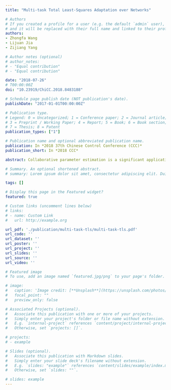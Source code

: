 ```yaml
---
title: "Multi-task Total Least-Squares Adaptation over Networks"

# Authors
# If you created a profile for a user (e.g. the default `admin` user), write the username (folder name) here 
# and it will be replaced with their full name and linked to their profile.
authors:
- Zhongfa Wang
- Lijuan Jia
- Zijiang Yang

# Author notes (optional)
# author_notes:
# - "Equal contribution"
# - "Equal contribution"

date: "2018-07-26"
# T00:00:00Z
doi: "10.23919/ChiCC.2018.8483188"

# Schedule page publish date (NOT publication's date).
publishDate: "2017-01-01T00:00:00Z"

# Publication type.
# Legend: 0 = Uncategorized; 1 = Conference paper; 2 = Journal article;
# 3 = Preprint / Working Paper; 4 = Report; 5 = Book; 6 = Book section;
# 7 = Thesis; 8 = Patent
publication_types: ["1"]

# Publication name and optional abbreviated publication name.
publication: In *2018 37th Chinese Control Conference (CCC)*
publication_short: In *2018 CCC*

abstract: Collaborative parameter estimation is a significant application of distributed multi-agent network. In practical scenarios, there are many multi-task oriented applications that the networks have multiple optimum parameter vectors to be estimated. Considering the condition that the input and output of agents are corrupted by additive noises, the network can be modeled as the multi-task errors-in-variables (M-EIV) problem. Total least-squares (TLS) method is a typical solution to the EIV problem for it can minimize the perturbation both in input and output data. In this paper, we study the problem of unbiased parameter estimation over multi-task networks whose nodes' inputs are corrupted by white noises. We propose a novel multi-task TLS (M-TLS) algorithm which can reach consistent unbiased estimation. Simulation results show that the proposed algorithms can achieve consistent and unbiased estimation.

# Summary. An optional shortened abstract.
# summary: Lorem ipsum dolor sit amet, consectetur adipiscing elit. Duis posuere tellus ac convallis placerat. Proin tincidunt magna sed ex sollicitudin condimentum.

tags: []

# Display this page in the Featured widget?
featured: true

# Custom links (uncomment lines below)
# links:
# - name: Custom Link
#   url: http://example.org

url_pdf: './publication/multi-task-tls/multi-task-tls.pdf'
url_code: ''
url_dataset: ''
url_poster: ''
url_project: ''
url_slides: ''
url_source: ''
url_video: ''

# Featured image
# To use, add an image named `featured.jpg/png` to your page's folder. 

# image:
#   caption: 'Image credit: [**Unsplash**](https://unsplash.com/photos/pLCdAaMFLTE)'
#   focal_point: ""
#   preview_only: false

# Associated Projects (optional).
#   Associate this publication with one or more of your projects.
#   Simply enter your project's folder or file name without extension.
#   E.g. `internal-project` references `content/project/internal-project/index.md`.
#   Otherwise, set `projects: []`.

# projects:
# - example

# Slides (optional).
#   Associate this publication with Markdown slides.
#   Simply enter your slide deck's filename without extension.
#   E.g. `slides: "example"` references `content/slides/example/index.md`.
#   Otherwise, set `slides: ""`.

# slides: example
---
```


<!-- {{% callout note %}}
Click the *Cite* button above to demo the feature to enable visitors to import publication metadata into their reference management software.
{{% /callout %}}

{{% callout note %}}
Create your slides in Markdown - click the *Slides* button to check out the example.
{{% /callout %}}

Supplementary notes can be added here, including [code, math, and images](https://wowchemy.com/docs/writing-markdown-latex/). -->
